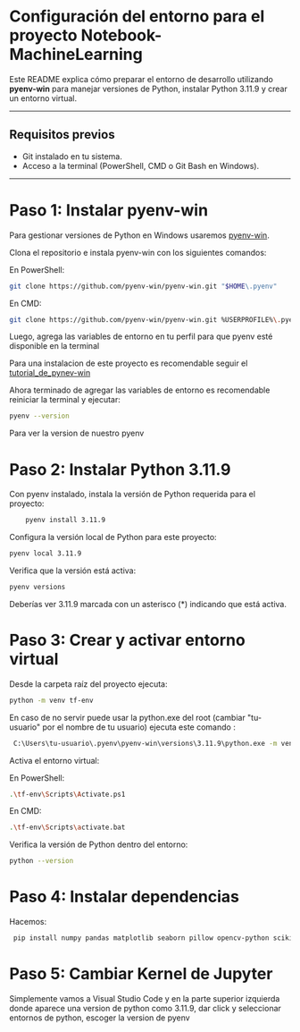 # Configuración del entorno para el proyecto Notebook-MachineLearning

Este README explica cómo preparar el entorno de desarrollo utilizando **pyenv-win** para manejar versiones de Python, instalar Python 3.11.9 y crear un entorno virtual.

---

## Requisitos previos

- Git instalado en tu sistema.
- Acceso a la terminal (PowerShell, CMD o Git Bash en Windows).

---

# Paso 1: Instalar pyenv-win

Para gestionar versiones de Python en Windows usaremos [pyenv-win](https://github.com/pyenv-win/pyenv-win).

Clona el repositorio e instala pyenv-win con los siguientes comandos:

En PowerShell: 

```bash
git clone https://github.com/pyenv-win/pyenv-win.git "$HOME\.pyenv"
```

En CMD:
```bash
git clone https://github.com/pyenv-win/pyenv-win.git %USERPROFILE%\.pyenv
```

Luego, agrega las variables de entorno en tu perfil para que pyenv esté disponible en la terminal

Para una instalacion de este proyecto es recomendable seguir el [tutorial_de_pynev-win](https://github.com/pyenv-win/pyenv-win/blob/master/docs/installation.md#git-commands)


Ahora terminado de agregar las variables de entorno es recomendable reiniciar la terminal y ejecutar:

```bash
pyenv --version
```

Para ver la version de nuestro pyenv

# Paso 2: Instalar Python 3.11.9
Con pyenv instalado, instala la versión de Python requerida para el proyecto:

```bash
    pyenv install 3.11.9
```

Configura la versión local de Python para este proyecto:
```bash
pyenv local 3.11.9
```

Verifica que la versión está activa:
```bash
pyenv versions
```
Deberías ver 3.11.9 marcada con un asterisco (*) indicando que está activa.

# Paso 3: Crear y activar entorno virtual

Desde la carpeta raíz del proyecto ejecuta:
```bash
python -m venv tf-env
```
En caso de no servir puede usar la python.exe del root (cambiar "tu-usuario" por el nombre de tu usuario) ejecuta este comando :
```bash
 C:\Users\tu-usuario\.pyenv\pyenv-win\versions\3.11.9\python.exe -m venv tf-env
```


Activa el entorno virtual:

En PowerShell:
```bash
.\tf-env\Scripts\Activate.ps1
```

En CMD:
```bash
.\tf-env\Scripts\activate.bat
```

Verifica la versión de Python dentro del entorno:
```bash
python --version
```
# Paso 4: Instalar dependencias

Hacemos:
```bash
 pip install numpy pandas matplotlib seaborn pillow opencv-python scikit-learn tensorflow
```

# Paso 5: Cambiar Kernel de Jupyter

Simplemente vamos a Visual Studio Code y en la parte superior izquierda donde aparece una version de python como 3.11.9, dar click y seleccionar entornos de python, escoger la version de pyenv